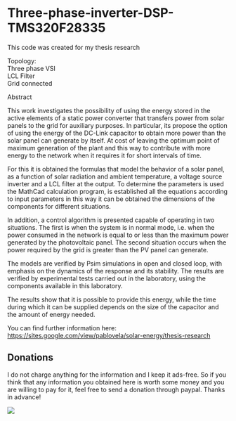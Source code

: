 # Three-phase-inverter-DSP-TMS320F28335

This code was created for my thesis research

Topology:<br />
Three phase VSI<br />
LCL Filter<br />
Grid connected<br />


Abstract

This work investigates the possibility of using the energy stored in the active elements of a static power converter that transfers power from solar panels to the grid for auxiliary purposes. In particular, its propose the option of using the energy of the DC-Link capacitor to obtain more power than the solar panel can generate by itself. At cost of leaving the optimum point of maximum generation of the plant and this way to contribute with more energy to the network when it requires it for short intervals of time.

For this it is obtained the formulas that model the behavior of a solar panel, as a function of solar radiation and ambient temperature, a voltage source inverter and a LCL filter at the output. To determine the parameters is used the MathCad calculation program, is established all the equations according to input parameters in this way it can be obtained the dimensions of the components for different situations.

In addition, a control algorithm is presented capable of operating in two situations. The first is when the system is in normal mode, i.e. when the power consumed in the network is equal to or less than the maximum power generated by the photovoltaic panel. The second situation occurs when the power required by the grid is greater than the PV panel can generate.

The models are verified by Psim simulations in open and closed loop, with emphasis on the dynamics of the response and its stability. The results are verified by experimental tests carried out in the laboratory, using the components available in this laboratory.

The results show that it is possible to provide this energy, while the time during which it can be supplied depends on the size of the capacitor and the amount of energy needed.

You can find further information here:
https://sites.google.com/view/pablovela/solar-energy/thesis-research

## Donations
I do not charge anything for the information and I keep it ads-free. So if you think that any information you obtained here is worth some money and you are willing to pay for it, feel free to send a donation through paypal.
Thanks in advance!

[![](https://www.paypalobjects.com/en_US/i/btn/btn_donateCC_LG.gif)](https://www.paypal.com/cgi-bin/webscr?cmd=_s-xclick&hosted_button_id=YSCP9AAUCWBS2)
